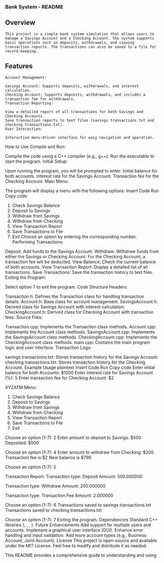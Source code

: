 ### Bank System - README
## Overview
    This project is a simple bank system simulation that allows users to manage a Savings Account and a Checking Account. The system supports basic operations such as deposits, withdrawals, and viewing transaction reports. The transactions can also be saved to a file for record-keeping.

## Features
    Account Management:

    Savings Account: Supports deposits, withdrawals, and interest calculation.
    Checking Account: Supports deposits, withdrawals, and includes a transaction fee for withdrawals.
    Transaction Reporting:

    View a detailed report of all transactions for both Savings and Checking Accounts.
    Save transaction reports to text files (savings transactions.txt and checking transactions.txt).
    User Interaction:

    Interactive menu-driven interface for easy navigation and operation.
How to Use
Compile and Run:

Compile the code using a C++ compiler (e.g., g++).
Run the executable to start the program.
Initial Setup:

Upon running the program, you will be prompted to enter:
Initial balance for both accounts.
Interest rate for the Savings Account.
Transaction fee for the Checking Account.
Main Menu:

The program will display a menu with the following options:
Insert Code
Run
Copy code
1. Check Savings Balance
2. Deposit to Savings
3. Withdraw from Savings
4. Withdraw from Checking
5. View Transaction Report
6. Save Transactions to File
7. Exit
Choose an option by entering the corresponding number.
Performing Transactions:

Deposit: Add funds to the Savings Account.
Withdraw: Withdraw funds from either the Savings or Checking Account.
For the Checking Account, a transaction fee will be deducted.
View Balance: Check the current balance of both accounts.
View Transaction Report: Display a detailed list of all transactions.
Save Transactions: Save the transaction history to text files.
Exiting the Program:

Select option 7 to exit the program.
Code Structure
Headers:

Transaction.h: Defines the Transaction class for handling transaction details.
Account.h: Base class for account management.
SavingsAccount.h: Derived class for Savings Account with interest calculation.
CheckingAccount.h: Derived class for Checking Account with transaction fees.
Source Files:

Transaction.cpp: Implements the Transaction class methods.
Account.cpp: Implements the Account class methods.
SavingsAccount.cpp: Implements the SavingsAccount class methods.
CheckingAccount.cpp: Implements the CheckingAccount class methods.
main.cpp: Contains the main program logic and user interface.
Transaction Logs:

savings transactions.txt: Stores transaction history for the Savings Account.
checking transactions.txt: Stores transaction history for the Checking Account.
Example Usage
plaintext
Insert Code
Run
Copy code
Enter initial balance for both Accounts: $1000
Enter interest rate for Savings Account (%): 5
Enter transaction fee for Checking Account: $2

XYZATM Menu:
1. Check Savings Balance
2. Deposit to Savings
3. Withdraw from Savings
4. Withdraw from Checking
5. View Transaction Report
6. Save Transactions to File
7. Exit

Choose an option (1-7): 2
Enter amount to deposit to Savings: $500
Deposited: $500

Choose an option (1-7): 4
Enter amount to withdraw from Checking: $200
Transaction fee is $2
New balance is $798

Choose an option (1-7): 5

Transaction Report:
Transaction type: Deposit
Amount: 500.000000

Transaction type: Withdraw
Amount: 200.000000

Transaction type: Transaction Fee
Amount: 2.000000

Choose an option (1-7): 6
Transactions saved to savings transactions.txt
Transactions saved to checking transactions.txt

Choose an option (1-7): 7
Exiting the program.
Dependencies
Standard C++ libraries (<iostream>, <vector>, <string>, <fstream>).
Future Enhancements
Add support for multiple users and accounts.
Implement a graphical user interface (GUI).
Enhance error handling and input validation.
Add more account types (e.g., Business Account, Joint Account).
License
This project is open-source and available under the MIT License. Feel free to modify and distribute it as needed.

This README provides a comprehensive guide to understanding and using